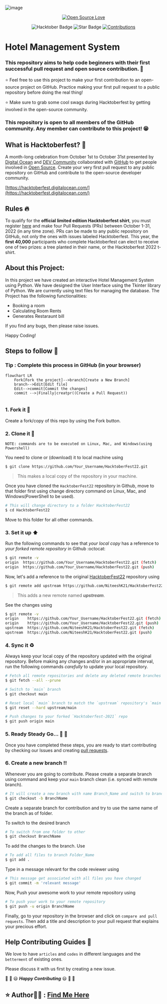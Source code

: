 ![image](https://user-images.githubusercontent.com/70385488/192114009-0830321a-d227-4a4d-8411-6c03b54d7ce6.png)

<div align="center">

[![Open Source Love](https://firstcontributions.github.io/open-source-badges/badges/open-source-v1/open-source.svg)](https://github.com/kishanrajput23/Hacktoberfest-2022)

<img src="https://img.shields.io/badge/HacktoberFest-2022-blueviolet" alt="Hacktober Badge"/>
<img src="https://img.shields.io/static/v1?label=%E2%AD%90&message=If%20Useful&style=style=flat&color=BC4E99" alt="Star Badge"/>
<a href="https://github.com/kishanrajput23" ><img src="https://img.shields.io/badge/Contributions-welcome-green.svg?style=flat&logo=github" alt="Contributions" /></a>

</div>

#  Hotel Management System 

### This repository aims to help code beginners with their first successful pull request and open source contribution. :partying_face:

:star: Feel free to use this project to make your first contribution to an open-source project on GitHub. Practice making your first pull request to a public repository before doing the real thing!

:star: Make sure to grab some cool swags during Hacktoberfest by getting involved in the open-source community.

### This repository is open to all members of the GitHub community. Any member can contribute to this project! :grin:

## What is Hacktoberfest? :thinking:
A month-long celebration from October 1st to October 31st presented by [Digital Ocean](https://hacktoberfest.digitalocean.com/) and [DEV Community](https://dev.to/) collaborated with [GitHub](https://github.com/blog/2433-celebrate-open-source-this-october-with-hacktoberfest) to get people involved in [Open Source](https://github.com/open-source). Create your very first pull request to any public repository on GitHub and contribute to the open-source developer community.

[https://hacktoberfest.digitalocean.com/](https://hacktoberfest.digitalocean.com/)

## Rules :fire:
To qualify for the __official limited edition Hacktoberfest shirt__, you must register [here](https://hacktoberfest.digitalocean.com/) and make four Pull Requests (PRs) between October 1-31, 2022 (in any time zone). PRs can be made to any public repository on GitHub, not only the ones with issues labeled Hacktoberfest. This year, the __first 40,000__ participants who complete Hacktoberfest can elect to receive one of two prizes: a tree planted in their name, or the Hacktoberfest 2022 t-shirt.

## About this Project:
In this project we have created an interactive Hotel Management System using Python. We have designed the User Interface using the Tkinter library of Python. We are currently using text files for managing the database. 
The Project has the following functionalities:
- Booking a room
- Calculating Room Rents
- Generates Restaraunt bill

If you find any bugs, then please raise issues.

Happy Coding!

## Steps to follow :scroll:

### Tip : Complete this process in GitHub (in your browser)

```mermaid
flowchart LR
    Fork[Fork the project]-->branch[Create a New Branch]
    branch-->Edit[Edit file]
    Edit-->commit[Commit the changes]
    commit -->|Finally|creatpr((Create a Pull Request))
    
 ```

### 1. Fork it :fork_and_knife:

Create a fork/copy of this repo by using the Fork button.


### 2. Clone it :busts_in_silhouette:

`NOTE: commands are to be executed on Linux, Mac, and Windows(using Powershell)`

You need to clone or (download) it to local machine using

```sh
$ git clone https://github.com/Your_Username/HacktoberFest22.git
```

> This makes a local copy of the repository in your machine.

Once you have cloned the `HacktoberFest22` repository in Github, move to that folder first using change directory command on Linux, Mac, and Windows(PowerShell to be used).

```sh
# This will change directory to a folder HacktoberFest22
$ cd HacktoberFest22
```

Move to this folder for all other commands.

### 3. Set it up :arrow_up:

Run the following commands to see that *your local copy* has a reference to *your forked remote repository* in Github :octocat:

```sh
$ git remote -v
origin  https://github.com/Your_Username/HacktoberFest22.git (fetch)
origin  https://github.com/Your_Username/HacktoberFest22.git (push)
```

Now, let's add a reference to the original [HacktoberFest22](https://github.com/NiteeshK21/HacktoberFest22/) repository using

```sh
$ git remote add upstream https://github.com/NiteeshK21/HacktoberFest22.git
```

> This adds a new remote named ***upstream***.

See the changes using

```sh
$ git remote -v
origin    https://github.com/Your_Username/HacktoberFest22.git (fetch)
origin    https://github.com/Your_Username/HacktoberFest22.git (push)
upstream  https://github.com/NiteeshK21/HacktoberFest22.git (fetch)
upstream  https://github.com/NiteeshK21/HacktoberFest22.git (push)
```


### 4. Sync it :recycle:

Always keep your local copy of the repository updated with the original repository.
Before making any changes and/or in an appropriate interval, run the following commands *carefully* to update your local repository.

```sh
# Fetch all remote repositories and delete any deleted remote branches
$ git fetch --all --prune

# Switch to `main` branch
$ git checkout main

# Reset local `main` branch to match the `upstream` repository's `main` branch
$ git reset --hard upstream/main

# Push changes to your forked `Hacktoberfest-2021` repo
$ git push origin main
```

### 5. Ready Steady Go... :turtle: :rabbit2:

Once you have completed these steps, you are ready to start contributing by checking our Issues and creating [pull requests](https://github.com/NiteeshK21/HacktoberFest22/pulls).

### 6. Create a new branch :bangbang:

Whenever you are going to contribute. Please create a separate branch using command and keep your `main` branch clean (i.e. synced with remote branch).

```sh
# It will create a new branch with name Branch_Name and switch to branch Folder_Name
$ git checkout -b BranchName
```

Create a separate branch for contribution and try to use the same name of the branch as of folder.

To switch to the desired branch

```sh
# To switch from one folder to other
$ git checkout BranchName
```

To add the changes to the branch. Use

```sh
# To add all files to branch Folder_Name
$ git add .
```

Type in a message relevant for the code reviewer using

```sh
# This message get associated with all files you have changed
$ git commit -m 'relevant message'
```

Now, Push your awesome work to your remote repository using

```sh
# To push your work to your remote repository
$ git push -u origin BranchName
```

Finally, go to your repository in the browser and click on `compare and pull requests`.
Then add a title and description to your pull request that explains your precious effort.


## Help Contributing Guides :crown:

We love to have `articles` and `codes` in different languages and the `betterment` of existing ones.

Please discuss it with us first by creating a new issue.

:tada: :confetti_ball: :smiley: _**Happy Contributing**_ :smiley: :confetti_ball: :tada:

## :star: Author🙍‍♂️ : [Find Me Here](https://github.com/just-injoey)
